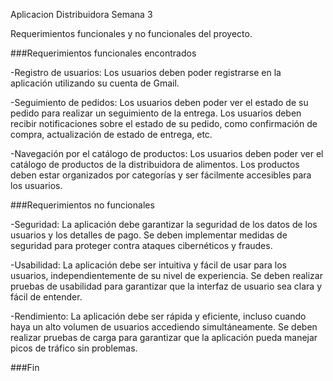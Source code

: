 Aplicacion Distribuidora Semana 3

<p>
Requerimientos funcionales y no funcionales del proyecto.
</p>

###Requerimientos funcionales encontrados

-Registro de usuarios: Los usuarios deben poder registrarse en la aplicación utilizando su cuenta de Gmail.

-Seguimiento de pedidos:
Los usuarios deben poder ver el estado de su pedido para realizar un seguimiento de la entrega.
Los usuarios deben recibir notificaciones sobre el estado de su pedido, como confirmación de compra, actualización de estado de entrega, etc.

-Navegación por el catálogo de productos:
Los usuarios deben poder ver el catálogo de productos de la distribuidora de alimentos.
Los productos deben estar organizados por categorías y ser fácilmente accesibles para los usuarios.


###Requerimientos no funcionales


-Seguridad:
La aplicación debe garantizar la seguridad de los datos de los usuarios y los detalles de pago.
Se deben implementar medidas de seguridad para proteger contra ataques cibernéticos y fraudes.

-Usabilidad:
La aplicación debe ser intuitiva y fácil de usar para los usuarios, independientemente de su nivel de experiencia.
Se deben realizar pruebas de usabilidad para garantizar que la interfaz de usuario sea clara y fácil de entender.

-Rendimiento:
La aplicación debe ser rápida y eficiente, incluso cuando haya un alto volumen de usuarios accediendo simultáneamente.
Se deben realizar pruebas de carga para garantizar que la aplicación pueda manejar picos de tráfico sin problemas.



###Fin

